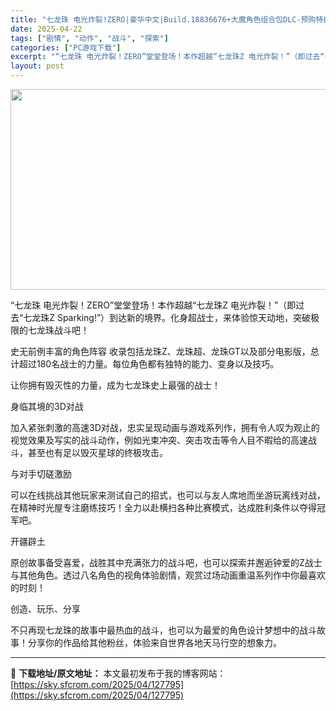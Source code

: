 ```yaml
---
title: "七龙珠 电光炸裂!ZERO|豪华中文|Build.18836676+大魔角色组合包DLC-预购特典+终极DLC包+全DLC+季票|解压即撸|"
date: 2025-04-22
tags: ["剧情", "动作", "战斗", "探索"]
categories: ["PC游戏下载"]
excerpt: "“七龙珠 电光炸裂！ZERO”堂堂登场！本作超越“七龙珠Z 电光炸裂！”（即过去“七龙珠Z Sparking!”）到达新的境界。化身超战士，来体验惊天动地，突破极限的七龙珠战斗吧！ 史无前例丰富的角色阵容 收录包括龙珠Z、龙珠超、龙珠GT以及部分电影版，总计超过180名战士的力量。每位角色都有独特的&hellip;"
layout: post
---
```


<img class="aligncenter size-full wp-image-127746" src="https://sky.sfcrom.com/wp-content/uploads/2025/04/2025042206054667.webp" alt="" width="570" height="321" />

“七龙珠 电光炸裂！ZERO”堂堂登场！本作超越“七龙珠Z 电光炸裂！”（即过去“七龙珠Z Sparking!”）到达新的境界。化身超战士，来体验惊天动地，突破极限的七龙珠战斗吧！

史无前例丰富的角色阵容
收录包括龙珠Z、龙珠超、龙珠GT以及部分电影版，总计超过180名战士的力量。每位角色都有独特的能力、变身以及技巧。

让你拥有毁灭性的力量，成为七龙珠史上最强的战士！

身临其境的3D对战

加入紧张刺激的高速3D对战，忠实呈现动画与游戏系列作，拥有令人叹为观止的视觉效果及写实的战斗动作，例如光束冲突、突击攻击等令人目不暇给的高速战斗，甚至也有足以毁灭星球的终极攻击。

与对手切磋激励

可以在线挑战其他玩家来测试自己的招式，也可以与友人席地而坐游玩离线对战，在精神时光屋专注磨练技巧！全力以赴横扫各种比赛模式，达成胜利条件以夺得冠军吧。

开疆辟土

原创故事备受喜爱，战胜其中充满张力的战斗吧，也可以探索并邂逅钟爱的Z战士与其他角色。透过八名角色的视角体验剧情，观赏过场动画重温系列作中你最喜欢的时刻！

创造、玩乐、分享

不只再现七龙珠的故事中最热血的战斗，也可以为最爱的角色设计梦想中的战斗故事！分享你的作品给其他粉丝，体验来自世界各地天马行空的想象力。

---
📖 **下载地址/原文地址：** 本文最初发布于我的博客网站：[https://sky.sfcrom.com/2025/04/127795](https://sky.sfcrom.com/2025/04/127795)

